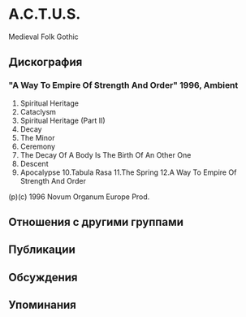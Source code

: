 # A.C.T.U.S.

Medieval Folk Gothic

## Дискография

### "A Way To Empire Of Strength And Order" 1996, Ambient

1.  Spiritual Heritage
2.  Cataclysm
3.  Spiritual Heritage (Part II)
4.  Decay
5.  The Minor
6.  Ceremony
7.  The Decay Of A Body Is The Birth Of An Other One
8.  Descent
9.  Apocalypse
10.Tabula Rasa
11.The Spring
12.A Way To Empire Of Strength And Order

(p)(c) 1996 Novum Organum Europe Prod.


## Отношения с другими группами


## Публикации


## Обсуждения


## Упоминания

